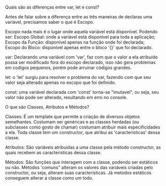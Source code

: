 Quais são as diferenças entre var, let e const?

Antes de falar sobre a diferença entre as três maneiras de declaras uma variável, precisamos saber o que é Escopo.

Escopo nada mais é o lugar onde aquela variável está disponível. Podendo ser:
Escopo Global: onde a variável está disponível para toda a aplicação;
Escopo da Função: disponível apenas na função onde foi declarada;
Escopo do Bloco: disponível apenas entre o bloco '{}' que foi declarado.

var: Declarando uma variável com 'var', faz com que o valor a ela atribuído possa ser modificado fora do escopo declarado, isso não gera problemas em codigos pequenos, porém pode arruinar códigos grandes.

let: o 'let' surgiu para resolver o problema do var, fazendo com que seu valor seja alterado apenas no escopo que foi definido.

const: uma variável declarada com 'const' torna-se "imutavel", ou seja, seu valor não pode ser alterado, resultando em erro no console.

O que são Classes, Atributos e Métodos?

Classes: É um template que permite a criação de diversos objetos semelhantes. Costumam ser genéricas e as classes herdadas (ou subclasses como gosto de chamar) costumam atribuir mais especificidades a ela. Toda classe tem um constructor, que atribui as 'caracteristicas' dessa classe.

Atributos: São variáveis atribuidas a uma classe pela método constructor, as quais recebem as caracteristicas dessa classe.

Métodos: São funções que interagem com a classe, podendo ser estáticos ou não. Métodos 'comuns" alteram os valores das variáveis criadas pelo constructor, ou seja, alteram suas características. Já metodos estáticos conseguem alterar a classe como um todo.